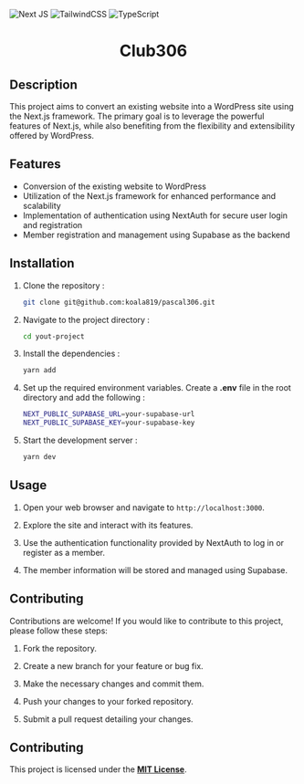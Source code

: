 ![Next JS](https://img.shields.io/badge/Next-black?style=for-the-badge&logo=next.js&logoColor=white)
![TailwindCSS](https://img.shields.io/badge/tailwindcss-%2338B2AC.svg?style=for-the-badge&logo=tailwind-css&logoColor=white)
![TypeScript](https://img.shields.io/badge/typescript-%23007ACC.svg?style=for-the-badge&logo=typescript&logoColor=white)

<center>

# Club306

</center>

## Description

This project aims to convert an existing website into a WordPress site using the Next.js framework. The primary goal is to leverage the powerful features of Next.js, while also benefiting from the flexibility and extensibility offered by WordPress.

## Features

- Conversion of the existing website to WordPress
- Utilization of the Next.js framework for enhanced performance and scalability
- Implementation of authentication using NextAuth for secure user login and registration
- Member registration and management using Supabase as the backend

## Installation

1. Clone the repository :

   ```bash
   git clone git@github.com:koala819/pascal306.git
   ```

2. Navigate to the project directory :

   ```bash
   cd yout-project
   ```

3. Install the dependencies :

   ```bash
   yarn add
   ```

4. Set up the required environment variables. Create a **.env** file in the root directory and add the following :

   ```bash
   NEXT_PUBLIC_SUPABASE_URL=your-supabase-url
   NEXT_PUBLIC_SUPABASE_KEY=your-supabase-key
   ```

5. Start the development server :

   ```bash
   yarn dev
   ```

## Usage

1. Open your web browser and navigate to `http://localhost:3000`.

2. Explore the site and interact with its features.

3. Use the authentication functionality provided by NextAuth to log in or register as a member.

4. The member information will be stored and managed using Supabase.

## Contributing

Contributions are welcome! If you would like to contribute to this project, please follow these steps:

1. Fork the repository.

2. Create a new branch for your feature or bug fix.

3. Make the necessary changes and commit them.

4. Push your changes to your forked repository.

5. Submit a pull request detailing your changes.

## Contributing

This project is licensed under the **[MIT License](https://fr.wikipedia.org/wiki/Licence_MIT)**.
